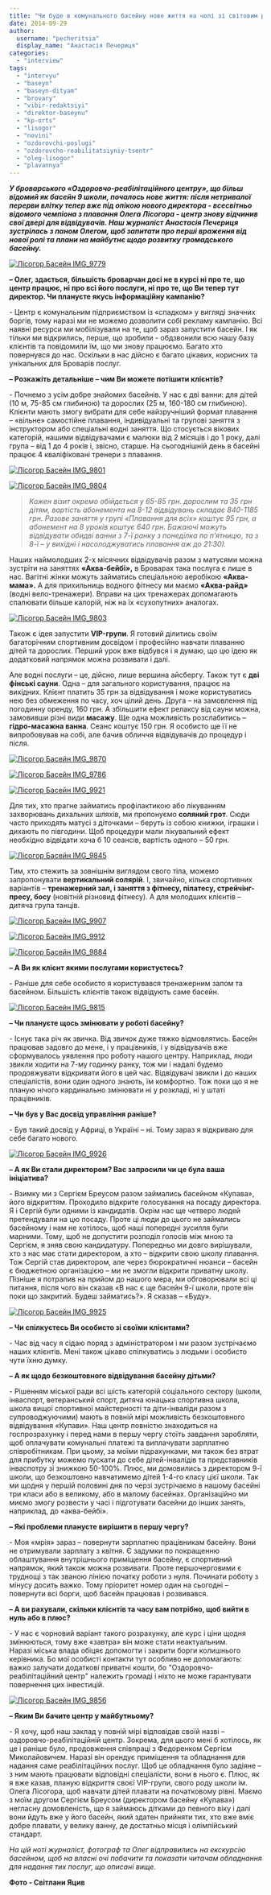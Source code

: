 ```yaml
---
title: "Чи буде в комунального басейну нове життя на чолі зі світовим рекодсменом з плавання?"
date: 2014-09-29
author: 
  username: "pecheritsia"
  display_name: "Анастасія Печериця"
categories: 
  - "interview"
tags: 
  - "intervyu"
  - "baseyn"
  - "baseyn-dityam"
  - "brovary"
  - "vibir-redaktsiyi"
  - "direktor-baseynu"
  - "kp-orts"
  - "lisogor"
  - "novini"
  - "ozdorovchi-poslugi"
  - "ozdorovcho-reabilitatsiyniy-tsentr"
  - "oleg-lisogor"
  - "plavannya"
---
```


_**У броварського «Оздоровчо-реабілітаційного центру», що більш відомий як басейн 9 школи, почалось нове життя: після нетривалої перерви влітку тепер вже під опікою нового директора - всесвітньо відомого чемпіона з плавання Олега Лісогора - центр знову відчинив свої двері для відвідувачів. Наш журналіст Анастасія Печериця зустрілась з паном Олегом, щоб запитати про перші враження від нової ролі та плани на майбутнє щодо розвитку громадського басейну.**_

[![Лісогор Басейн IMG_9779](https://mpz.brovary.org/wp-content/uploads/2014/09/Lisogor-Baseyn-IMG_9779.jpg)](https://mpz.brovary.org/wp-content/uploads/2014/09/Lisogor-Baseyn-IMG_9779.jpg)

**– Олег, здається, більшість броварчан досі не в курсі ні про те, що центр працює, ні про всі його послуги, ні про те, що Ви тепер тут директор. Чи плануєте якусь інформаційну кампанію?**

\- Центр є комунальним підприємством із «спадком» у вигляді значних боргів, тому наразі ми не можемо дозволити собі рекламу кампанію. Всі наявні ресурси ми мобілізували на те, щоб зараз запустити басейн. І як тільки ми відкрились, перше, що зробили - обдзвонили всю нашу базу клієнтів та повідомили їм, що ми знову працюємо. Багато хто повернувся до нас. Оскільки в нас дійсно є багато цікавих, корисних та унікальних для Броварів послуг.

**– Розкажіть детальніше – чим Ви можете потішити клієнтів?**

\- Почнемо з усім добре знайомих басейнів. У нас є дві ванни: для дітей (10 м, 75-85 см глибиною) та дорослих (25 м, 160-180 см глибиною). Клієнти мають змогу вибрати для себе найзручніший формат плавання – «вільне» самостійне плавання, індивідуальні та групові заняття з інструктором або спеціальні водні заняття. Що стосується вікових категорій, нашими відвідувачами є малюки від 2 місяців і до 1 року, далі група – від 1 до 4 років і, звісно, старше. На сьогоднішній день в басейні працює 4 кваліфіковані тренери з плавання.

[![Лісогор Басейн IMG_9801](https://mpz.brovary.org/wp-content/uploads/2014/09/Lisogor-Baseyn-IMG_9801.jpg)](https://mpz.brovary.org/wp-content/uploads/2014/09/Lisogor-Baseyn-IMG_9801.jpg)

[![Лісогор Басейн IMG_9804](https://mpz.brovary.org/wp-content/uploads/2014/09/Lisogor-Baseyn-IMG_9804.jpg)](https://mpz.brovary.org/wp-content/uploads/2014/09/Lisogor-Baseyn-IMG_9804.jpg)

> _Кожен візит окремо обійдеться у 65-85 грн. дорослим та 35 грн дітям, вартість абонемента на 8-12 відвідувань складає 840-1185 грн. Разове заняття у групі «Плавання для всіх» коштує 95 грн, а абонемент на 8 уроків коштує 640 грн. Бажаючі можуть відвідувати обидві ванни з 7-ї ранку з понеділка по п’ятницю, та з 8-ї – у вихідні і насолоджуватись плавання аж до 21:30)._

Наших наймолодших 2-х місячних відвідувачів разом з матусями можна зустріти на заняттях **«Аква-бейбі»,** в Броварах така послуга є лише в нас. Вагітні жінки можуть займатись спеціальною аеробікою **«Аква-мама».** А для прихильниць водного фітнесу ми маємо **«Аква-райд»** (водні вело-тренажери). Вправи на цих тренажерах допомагають спалювати більше калорій, ніж на їх «сухопутних» аналогах.

[![Лісогор Басейн IMG_9803](https://mpz.brovary.org/wp-content/uploads/2014/09/Lisogor-Baseyn-IMG_9803.jpg)](https://mpz.brovary.org/wp-content/uploads/2014/09/Lisogor-Baseyn-IMG_9803.jpg)

Також є ідея запустити **VIP-групи**. Я готовий ділитись своїм багаторічним спортивним досвідом і професійно навчати плаванню дітей та дорослих. Перший урок вже відбувся і я думаю, що цю ідею як додатковий напрямок можна розвивати і далі.

Але водні послуги – це, дійсно, лише вершина айсбергу. Також тут є **дві фінські сауни**. Одна – для загального користування, працює на вихідних. Клієнт платить 35 грн за відвідування і може користуватись нею без обмеження по часу, хоч цілий день. Друга – на замовлення під погодинну оренду, 160 грн. А збільшити ефект релаксу від сауни можна, замовивши різні види **масажу**. Ще одна можливість розслабитись – **гідро-масажна ванна**. Сеанс коштує 150 грн. Я особисто ще її не випробовував на собі, але бачив обличчя відвідувачів до процедур і після.

[![Лісогор Басейн IMG_9870](https://mpz.brovary.org/wp-content/uploads/2014/09/Lisogor-Baseyn-IMG_9870.jpg)](https://mpz.brovary.org/wp-content/uploads/2014/09/Lisogor-Baseyn-IMG_9870.jpg)

[![Лісогор Басейн IMG_9786](https://mpz.brovary.org/wp-content/uploads/2014/09/Lisogor-Baseyn-IMG_9786.jpg)](https://mpz.brovary.org/wp-content/uploads/2014/09/Lisogor-Baseyn-IMG_9786.jpg)

[![Лісогор Басейн IMG_9921](https://mpz.brovary.org/wp-content/uploads/2014/09/Lisogor-Baseyn-IMG_9921.jpg)](https://mpz.brovary.org/wp-content/uploads/2014/09/Lisogor-Baseyn-IMG_9921.jpg)

Для тих, хто прагне займатись профілактикою або лікуванням захворювань дихальних шляхів, ми пропонуємо **соляний грот**. Сюди часто приходять матусі з діточками – беруть із собою книжки, іграшки і дихають по півгодини. Щоб процедури мали лікувальний ефект необхідно відвідати хоча б 10 сеансів, вартість одного – 50 грн.

[![Лісогор Басейн IMG_9845](https://mpz.brovary.org/wp-content/uploads/2014/09/Lisogor-Baseyn-IMG_9845.jpg)](https://mpz.brovary.org/wp-content/uploads/2014/09/Lisogor-Baseyn-IMG_9845.jpg)

Тим, хто стежить за зовнішнім виглядом свого тіла, можемо запропонувати **вертикальний солярій**. І, звичайно, кілька спортивних варіантів – **тренажерний зал, і заняття з фітнесу, пілатесу, стрейчінг-пресу, босу** (новітній різновид фітнесу). А для молодших клієнтів – дитяча група танців.

[![Лісогор Басейн IMG_9907](https://mpz.brovary.org/wp-content/uploads/2014/09/Lisogor-Baseyn-IMG_9907.jpg)](https://mpz.brovary.org/wp-content/uploads/2014/09/Lisogor-Baseyn-IMG_9907.jpg)

[![Лісогор Басейн IMG_9912](https://mpz.brovary.org/wp-content/uploads/2014/09/Lisogor-Baseyn-IMG_9912.jpg)](https://mpz.brovary.org/wp-content/uploads/2014/09/Lisogor-Baseyn-IMG_9912.jpg)

[![Лісогор Басейн IMG_9884](https://mpz.brovary.org/wp-content/uploads/2014/09/Lisogor-Baseyn-IMG_9884.jpg)](https://mpz.brovary.org/wp-content/uploads/2014/09/Lisogor-Baseyn-IMG_9884.jpg)

**– А Ви як клієнт якими послугами користуєтесь?**

\- Раніше для себе особисто я користувався тренажерним залом та басейном. Більшість клієнтів також відвідують саме басейн.

[![Лісогор Басейн IMG_9815](https://mpz.brovary.org/wp-content/uploads/2014/09/Lisogor-Baseyn-IMG_9815.jpg)](https://mpz.brovary.org/wp-content/uploads/2014/09/Lisogor-Baseyn-IMG_9815.jpg)

**– Чи плануєте щось змінювати у роботі басейну?**  

\- Існує така річ як звичка. Від звичок дуже тяжко відмовлятись. Басейн працював задовго до мене, і у працівників, і у відвідувачів вже сформувалось уявлення про роботу нашого центру. Наприклад, люди звикли ходити на 7-му годинку ранку, тож ми і надалі будемо продовжувати відкривати його в цей час. Відвідувачі звикли і до наших спеціалістів, вони один одного знають, їм комфортно. Тож поки що я не планую нічого кардинально змінювати ні у розкладі, ні у штаті працівників.

**– Чи був у Вас досвід управління раніше?**

\- Був такий досвід у Африці, в Україні – ні. Тому зараз я відкриваю для себе багато нового.

[![Лісогор Басейн IMG_9926](https://mpz.brovary.org/wp-content/uploads/2014/09/Lisogor-Baseyn-IMG_9926.jpg)](https://mpz.brovary.org/wp-content/uploads/2014/09/Lisogor-Baseyn-IMG_9926.jpg)

**– А як Ви стали директором? Вас запросили чи це була ваша ініціатива?**

\- Взимку ми з Сергієм Бреусом разом займались басейном «Купава», його відкриттям. Проходило відкрите голосування на посаду директора. Я і Сергій були одними із кандидатів. Окрім нас ще четверо людей претендували на цю посаду. Проте ці люди до цього не займались басейному і нам не хотілось, щоб наші попередні зусилля були марними. Тому, щоб не допустити розподіл голосів між мною та Сергієм, я зняв свою кандидатуру. Попередньо ми довго вирішували, хто з нас має стати директором, а хто – відкрити свою школу плавання. Тож Сергій став директором, але через бюрократичні нюанси – басейн є бюджетною організацією – ми не змогли відкрити приватну школу. Пізніше я потрапив на прийом до нашого мера, ми обговорювали всі ці питання, після чого він сказав «В нас є ще басейн 9-ї школи, проте він поки що закритий. Будеш займатись?». Я сказав – «Буду».

[![Лісогор Басейн IMG_9925](https://mpz.brovary.org/wp-content/uploads/2014/09/Lisogor-Baseyn-IMG_9925.jpg)](https://mpz.brovary.org/wp-content/uploads/2014/09/Lisogor-Baseyn-IMG_9925.jpg)

**– Чи спілкуєтесь Ви особисто зі своїми клієнтами?**

\- Час від часу я сідаю поряд з адміністратором і ми разом зустрічаємо наших клієнтів. Мені також цікаво спілкуватись з людьми і особисто чути їхню думку.

**– А як щодо безкоштовного відвідування басейну дітьми?**  

\- Рішенням міської ради всі шість категорій соціального сектору (школи, інваспорт, ветеранський спорт, дитяча юнацька спортивна школа, школа вищої спортивної майстерності та діти-інваліди разом з супроводжуючими) мають в повній мірі можливість безкоштовного відвідування «Купави». Наш центр повністю знаходиться на госпрозрахунку і перед нами в першу чергу стоїть завдання заробляти, щоб оплачувати комунальні платежі та виплачувати зарплатню співробітникам. При цьому, за моїми підрахунками, ми також без втрат для прибутку можемо пускати до себе дітей-інвалідів та представників інваспотру зі знижкою 50-100%. Плюс, ми домовились з директором 9-ї школи, що безкоштовно навчатимемо дітей 1-4-го класу цієї школи. Так ми щодня у першій половині дня по черзі зустрічаємо в нашому басейні три класи або в великому, або в малому басейнах. Організаційно ми миємо змогу розвести у часі і підготувати басейни до інших занять, наприклад, до «аква-бейбі».

**– Які проблеми плануєте вирішити в першу чергу?**

\- Моя «мрія» зараз – повернути зарплатню працівникам басейну. Вони не отримували зарплату з квітня. Є задумки по покращенню облаштування внутрішнього приміщення басейну, є спортивний напрямок, який також можна розвивати. Проте першочерговими є труднощі з так званою лінією початку роботи з нуля. Починати роботу з мінусу досить важко. Тому пріоритет номер один на сьогодні – повернути всі борги, щоб басейн працював і розвивався.

**– А ви рахували, скільки клієнтів та часу вам потрібно, щоб вийти в нуль або в плюс?**

\- У нас є чорновий варіант такого розрахунку, але курс і ціни щодня змінюються, тому вже «завтра» він може стати неактуальним. Наразі міська влада обіцяє допомогти і закрити борги колишнього керівника. Бо мої особисті контакти тут особливо не допомагають: важко залучати додаткові приватні кошти, бо "Оздоровчо-реабілітаційний центр" належить громаді і ніхто не може гарантувати повернення цих інвестицій.

[![Лісогор Басейн IMG_9856](https://mpz.brovary.org/wp-content/uploads/2014/09/Lisogor-Baseyn-IMG_9856.jpg)](https://mpz.brovary.org/wp-content/uploads/2014/09/Lisogor-Baseyn-IMG_9856.jpg)

**– Яким Ви бачите центр у майбутньому?**

\- Я хочу, щоб наш заклад у повній мірі відповідав своїй назві – оздоровчо-реабілітаційній центр. Зокрема, для цього мені б хотілось, як це і раніше було, продовження співпраці з Федоренком Сергієм Миколайовичем. Наразі він орендує приміщення та обладнання для надання саме реабілітаційних послуг. Щоб це обладнання було задіяне – з ним мають працювати відповідні спеціалісти, вони в нього є. Плюс, як я вже казав, планую відкриття своєї VIP-групи, свого роду школи ім. Олега Лісогора, щоб навчати дітей плавати на початковому рівні. Маємо з моїм другом Сергієм Бреусом (директором басейну «Купава») негласну домовленість, що я займаюсь дітками до певного віку і далі вони йдуть вже у його басейн, який здатен прийняти тих, хто вже вміє добре плавати, у велику ванну, де достатньо місця і олімпійський стандарт.

_На цій ноті журналіст, фотограф та Олег відправились на екскурсію басейном, щоб на власні очі побачити та показати читачам обладнання для надання тих послуг, що описані вище._

**Фото - Світлани Яцив**
